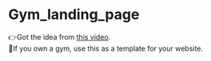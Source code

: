 # Gym_landing_page
 👉Got the idea from <a href="https://www.youtube.com/watch?v=hZjLA45S8G8&list=PLu0W_9lII9aiQiOwthuSvinxoflmhRxM3&index=11">this video</a>.<br>
 🤷If you own a gym, use this as a template for your website.

